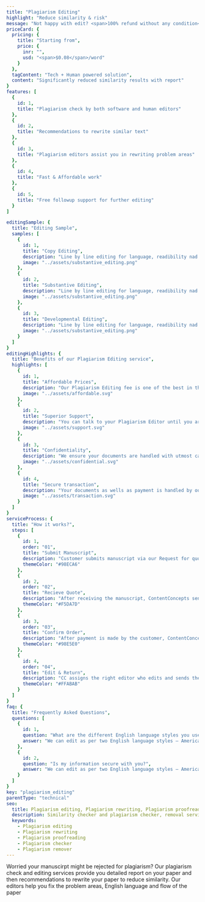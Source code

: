 ```yaml
---
title: "Plagiarism Editing"
highlight: "Reduce similarity & risk"
message: "Not happy with edit? <span>100% refund without any condition</span>"
priceCard: {
  pricing: {
    title: "Starting from",
    price: {
      inr: "",
      usd: "<span>$0.08</span>/word"
    }
  },
  tagContent: "Tech + Human powered solution",
  content: "Significantly reduced similarity results with report"
}
features: [
  {
    id: 1,
    title: "Plagiarism check by both software and human editors"
  },
  {
    id: 2,
    title: "Recommendations to rewrite similar text"
  },
  {
    id: 3,
    title: "Plagiarism editors assist you in rewriting problem areas"
  },
  {
    id: 4,
    title: "Fast & Affordable work"
  },
  {
    id: 5,
    title: "Free followup support for further editing"
  }
]

editingSample: {
  title: "Editing Sample",
  samples: [
    {
      id: 1,
      title: "Copy Editing",
      description: "Line by line editing for language, readibility nad technical learning improvement",
      image: "../assets/substantive_editing.png"
    },
    {
      id: 2,
      title: "Substantive Editing",
      description: "Line by line editing for language, readibility nad technical learning improvement",
      image: "../assets/substantive_editing.png"
    },
    {
      id: 3,
      title: "Developmental Editing",
      description: "Line by line editing for language, readibility nad technical learning improvement",
      image: "../assets/substantive_editing.png"
    }
  ]
}
editingHighlights: {
  title: "Benefits of our Plagiarism Editing service",
  highlights: [
    {
      id: 1,
      title: "Affordable Prices",
      description: "Our Plagiarism Editing fee is one of the best in the industry for the level of quality work we offer from our trusted PhD and native English editors.",
      image: "../assets/affordable.svg"
    },
    {
      id: 2,
      title: "Superior Support",
      description: "You can talk to your Plagiarism Editor until you are satisfied with our Plagiarism Editing service, get your queries answered via email or chat and send your manuscript after review from journal editor for further check.",
      image: "../assets/support.svg"
    },
    {
      id: 3,
      title: "Confidentiality",
      description: "We ensure your documents are handled with utmost care. We can sign NDA if necessary.",
      image: "../assets/confidential.svg"
    },
    {
      id: 4,
      title: "Secure transaction",
      description: "Your documents as wells as payment is handled by our secure website which has passed the best level of security testing in the industry.",
      image: "../assets/transaction.svg"
    }
  ]
}
serviceProcess: {
  title: "How it works?",
  steps: [
    {
      id: 1,
      order: "01",
      title: "Submit Manuscript",
      description: "Customer submits manuscript via our Request for quote page.",
      themeColor: "#98ECA6"
    },
    {
      id: 2,
      order: "02",
      title: "Recieve Quote",
      description: "After receiving the manuscript, ContentConcepts sends price quote.",
      themeColor: "#F5DA7D"
    },
    {
      id: 3,
      order: "03",
      title: "Confirm Order",
      description: "After payment is made by the customer, ContentConcepts sends confirmation of payment.",
      themeColor: "#98E5E0"
    },
    {
      id: 4,
      order: "04",
      title: "Edit & Return",
      description: "CC assigns the right editor who edits and sends the edited document back to the customer.",
      themeColor: "#FFABAB"
    }
  ]
}
faq: {
  title: "Frequently Asked Questions",
  questions: [
    {
      id: 1,
      question: "What are the different English language styles you use while editing?",
      answer: "We can edit as per two English language styles – American English and British English. You can choose your preferred language style in the online submission form."
    },
    {
      id: 2,
      question: "Is my information secure with you?",
      answer: "We can edit as per two English language styles – American English and British English."
    }
  ]
}
key: "plagiarism_editing"
parentType: "technical"
seo:
  title: Plagiarism editing, Plagiarism rewriting, Plagiarism proofreading services in India
  description: Similarity checker and plagiarism checker, removal services in India
  keywords:
    - Plagiarism editing
    - Plagiarism rewriting
    - Plagiarism proofreading
    - Plagiarism checker
    - Plagiarism remover
---
```


Worried your manuscirpt might be rejected for plagiarism? Our plagiarism check and editing services provide you detailed report on your paper and then recommendations to rewrite your paper to reduce similarity. Our editors help you fix the problem areas, English language and flow of the paper
